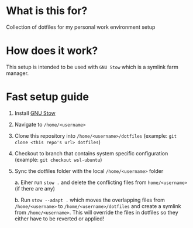 # What is this for?

Collection of dotfiles for my personal work environment setup

# How does it work?

This setup is intended to be used with `GNU Stow` which is a symlink farm manager.

# Fast setup guide

1. Install [GNU Stow](https://www.gnu.org/software/stow/)

2. Navigate to `/home/<username>`

3. Clone this repository into `/home/<username>/dotfiles` (example: `git clone <this repo's url> dotfiles`)

4. Checkout to branch that contains system specific configuration (example: `git checkout wsl-ubuntu`)

5. Sync the dotfiles folder with the local `/home/<username>` folder

   a. Eiher run `stow .` and delete the conflicting files from `home/<username>` (if there are any)

   b. Run `stow --adapt .` which moves the overlapping files from `/home/<username>` to `/home/<username>/dotfiles` and create a symlink from `/home/<username>`. This will override the files in dotfiles so they either have to be reverted or applied!
